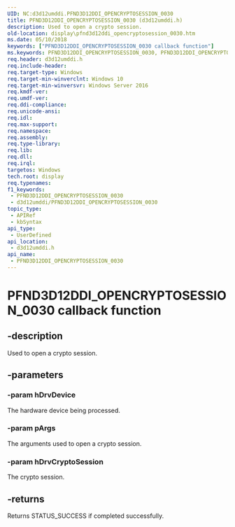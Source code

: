 ```yaml
---
UID: NC:d3d12umddi.PFND3D12DDI_OPENCRYPTOSESSION_0030
title: PFND3D12DDI_OPENCRYPTOSESSION_0030 (d3d12umddi.h)
description: Used to open a crypto session.
old-location: display\pfnd3d12ddi_opencryptosession_0030.htm
ms.date: 05/10/2018
keywords: ["PFND3D12DDI_OPENCRYPTOSESSION_0030 callback function"]
ms.keywords: PFND3D12DDI_OPENCRYPTOSESSION_0030, PFND3D12DDI_OPENCRYPTOSESSION_0030 callback, PFND3D12DDI_OPENCRYPTOSESSION_0030 callback function [Display Devices], d3d12umddi/PFND3D12DDI_OPENCRYPTOSESSION_0030, display.pfnd3d12ddi_opencryptosession_0030
req.header: d3d12umddi.h
req.include-header: 
req.target-type: Windows
req.target-min-winverclnt: Windows 10
req.target-min-winversvr: Windows Server 2016
req.kmdf-ver: 
req.umdf-ver: 
req.ddi-compliance: 
req.unicode-ansi: 
req.idl: 
req.max-support: 
req.namespace: 
req.assembly: 
req.type-library: 
req.lib: 
req.dll: 
req.irql: 
targetos: Windows
tech.root: display
req.typenames: 
f1_keywords:
 - PFND3D12DDI_OPENCRYPTOSESSION_0030
 - d3d12umddi/PFND3D12DDI_OPENCRYPTOSESSION_0030
topic_type:
 - APIRef
 - kbSyntax
api_type:
 - UserDefined
api_location:
 - d3d12umddi.h
api_name:
 - PFND3D12DDI_OPENCRYPTOSESSION_0030
---
```


# PFND3D12DDI_OPENCRYPTOSESSION_0030 callback function


## -description

Used to open a crypto session.

## -parameters

### -param hDrvDevice

The hardware device being processed.

### -param pArgs

The arguments used to open a crypto session.

### -param hDrvCryptoSession

The crypto session.

## -returns

Returns STATUS_SUCCESS if completed successfully.

